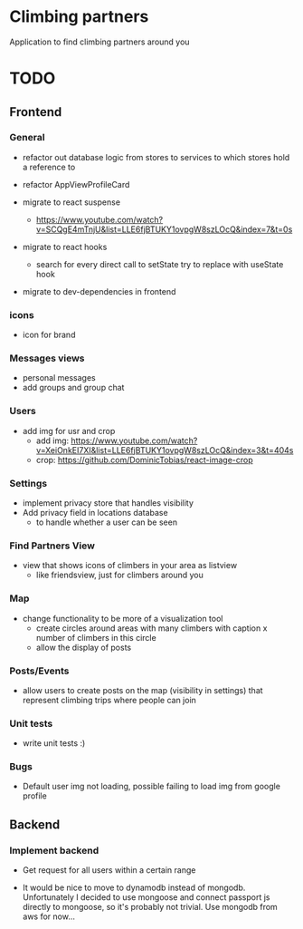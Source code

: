 # Climbing partners
Application to find climbing partners around you

# TODO

## Frontend

### General
- refactor out database logic from stores to services to which stores hold a reference to
- refactor AppViewProfileCard 
- migrate to react suspense
    - https://www.youtube.com/watch?v=SCQgE4mTnjU&list=LLE6fjBTUKY1ovpgW8szLOcQ&index=7&t=0s

- migrate to react hooks
    - search for every direct call to setState try to replace with useState hook

- migrate to dev-dependencies in frontend

### icons
- icon for brand

### Messages views
- personal messages
- add groups and group chat

### Users
- add img for usr and crop
    - add img: https://www.youtube.com/watch?v=XeiOnkEI7XI&list=LLE6fjBTUKY1ovpgW8szLOcQ&index=3&t=404s 
    - crop: https://github.com/DominicTobias/react-image-crop 

### Settings
- implement privacy store that handles visibility
- Add privacy field in locations database
    - to handle whether a user can be seen

### Find Partners View
- view that shows icons of climbers in your area as listview
    - like friendsview, just for climbers around you

### Map
- change functionality to be more of a visualization tool
    - create circles around areas with many climbers with caption x number of climbers in this circle
    - allow the display of posts

### Posts/Events
- allow users to create posts on the map (visibility in settings) that represent climbing trips where people can join

### Unit tests
- write unit tests :)

### Bugs
- Default user img not loading, possible failing to load img from google profile

## Backend

### Implement backend
- Get request for all users within a certain range

- It would be nice to move to dynamodb instead of mongodb. Unfortunately I decided to use mongoose and connect passport js directly to mongoose, so it's probably not trivial. Use mongodb from aws for now...
